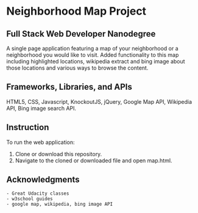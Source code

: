 # Neighborhood Map Project  
## Full Stack Web Developer Nanodegree  
A single page application featuring a map of your neighborhood or a neighborhood you would like to visit. Added functionality to this map including highlighted locations, wikipedia extract and bing image about those locations and various ways to browse the content.

## Frameworks, Libraries, and APIs  
HTML5, CSS, Javascript, KnockoutJS, jQuery, Google Map API, Wikipedia API, Bing image search API.  

## Instruction  
To run the web application:  
1. Clone or download this repository.  
2. Navigate to the cloned or downloaded file and open map.html.

## Acknowledgments
	- Great Udacity classes
	- w3school guides
	- google map, wikipedia, bing image API

